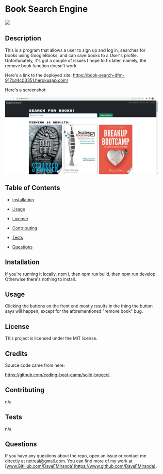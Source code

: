 # Book Search Engine
![](https://img.shields.io/badge/License-MIT-blue)

## Description

This is a program that allows a user to sign up and log in, searches for books using GoogleBooks, and can save books to a User's profile. Unfortunately, it's got a couple of issues I hope to fix later, namely, the remove book function doesn't work.

Here's a link to the deployed site: https://book-search-dfm-917cd4c03351.herokuapp.com/

Here's a screenshot: 

![Screenshot](/assets/screenshot.png)

## Table of Contents

  * [Installation](#installation)

  * [Usage](#usage)

  * [License](#license)

  * [Contributing](#contributing)

  * [Tests](#tests)

  * [Questions](#questions)

## Installation

If you're running it locally, npm i, then npm run build, then npm run develop. Otherwise there's nothing to install.

## Usage

Clicking the buttons on the front end mostly results in the thing the button says will happen, except for the aforementioned "remove book" bug.

## License

This project is licensed under the MIT license.

## Credits

Source code came from here:

https://github.com/coding-boot-camp/solid-broccoli

## Contributing

n/a

## Tests

n/a

## Questions

If you have any questions about the repo, open an issue or contact me directly at [notreal@gmail.com](mailto:notreal@gmail.com). You can find more of my work at [www.GitHub.com/DaveFMiranda](https://www.github.com/DaveFMiranda).
